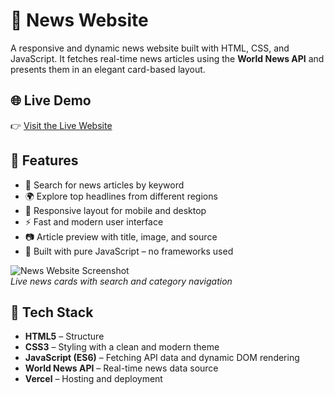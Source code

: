 # 📰 News Website

A responsive and dynamic news website built with HTML, CSS, and JavaScript. It fetches real-time news articles using the **World News API** and presents them in an elegant card-based layout.

## 🌐 Live Demo

👉 [Visit the Live Website](https://news-website-three-iota.vercel.app)

## 📌 Features

- 🔎 Search for news articles by keyword
- 🌍 Explore top headlines from different regions
- 📱 Responsive layout for mobile and desktop
- ⚡ Fast and modern user interface
- 📷 Article preview with title, image, and source
- 🧠 Built with pure JavaScript – no frameworks used

![News Website Screenshot](https://news-website-three-iota.vercel.app/preview.png)  
*Live news cards with search and category navigation*

## 🔧 Tech Stack

- **HTML5** – Structure
- **CSS3** – Styling with a clean and modern theme
- **JavaScript (ES6)** – Fetching API data and dynamic DOM rendering
- **World News API** – Real-time news data source
- **Vercel** – Hosting and deployment

